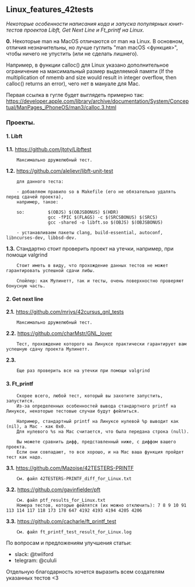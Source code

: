 ## Linux_features_42tests

_Некоторые особенности написания кода и запуска популярных юнит-тестов проектов Libft, Get Next Line и Ft_printf на Linux._

**0.** Некоторые man на MacOS отличаются от man на Linux. В основном, отличия незначительны, 
но лучше гуглить "man macOS <функция>", чтобы ничего не упустить (или не сделать лишнего).

Например, в функции calloc() для Linux указано дополнительное ограничение на максимальный
размер выделяемой памяти (If the multiplication of nmemb and size would result in integer 
overflow, then calloc() returns an error), чего нет в мануале для Mac.

Первая ссылка в гугле будет выглядеть примерно так:
https://developer.apple.com/library/archive/documentation/System/Conceptual/ManPages_iPhoneOS/man3/calloc.3.html

### Проекты.

#### 1. Libft

**1.1.** 	https://github.com/jtoty/Libftest
		
		Максимально дружелюбный тест.

**1.2.**	https://github.com/alelievr/libft-unit-test
		
		для данного теста:
		
		- добавляем правило so в Makefile (его не обязательно удалять перед сдачей проекта),
		например, такое:
		
		so:			$(OBJS) $(OBJSBONUS) $(HDR)
					gcc -fPIC $(FLAGS) -c $(SRCSBONUS) $(SRCS)
					gcc -shared -o libft.so $(OBJS) $(OBJSBONUS)
		
		- устанавливаем пакеты clang, build-essential, autoconf, libncurses-dev, libbsd-dev.
		
**1.3.**	Стандартно стоит проверить проект на утечки, например, при помощи valgrind
		
		Стоит иметь в виду, что прохождение данных тестов не может гарантировать успешной сдачи либы.
		
		Спойлер: как Мулинетт, так и тесты, очень поверхностно проверяют бонусную часть. 


#### 2. Get next line

**2.1.**	https://github.com/mrjvs/42cursus_gnl_tests
		
		Максимально дружелюбный тест.
		
**2.2.**	https://github.com/charMstr/GNL_lover
		
		Тест, прохождение которого на Линуксе практически гарантирует вам успешную сдачу проекта Мулинетт.
		
**2.3.**	
		
		Еще раз проверить все на утечки при помощи valgrind


#### 3. Ft_printf

		Скорее всего, любой тест, который вы захотите запустить, запустится.
		Из-за определенных особенностей вывода стандартного printf на Линуксе, некоторые тестовые случаи будут фейлиться.
		
		Например, стандартный printf на Линуксе нулевой %p выводит как (nil), а Mac - как 0x0.
		Для нулевого %s на Mac считается, что была передана строка (null).
		
		Вы можете сравнить дифф, представленный ниже, с диффом вашего проекта.
		Если они совпадают, то все хорошо, и на Mac ваша функция пройдет тест как надо.

**3.1.**	https://github.com/Mazoise/42TESTERS-PRINTF
		
		См. файл 42TESTERS-PRINTF_diff_for_Linux.txt
		
**3.2.**	https://github.com/gavinfielder/pft

		См. файл ptf_results_for_Linux.txt
		Номера тестов, которые фейлятся (их можно отключить): 7 8 9 10 91 113 114 117 118 173 178 647 4192 4193 4194 4205 4206
		
**3.3.**	https://github.com/cacharle/ft_printf_test
		
		См. файл ft_printf_test_result_for_Linux.log

По вопросам и предложениям улучшения статьи: 

- slack: @twilford
- telegram: @cululi

Отдельную благодарность хочется выразить всем создателям указанных тестов <3
